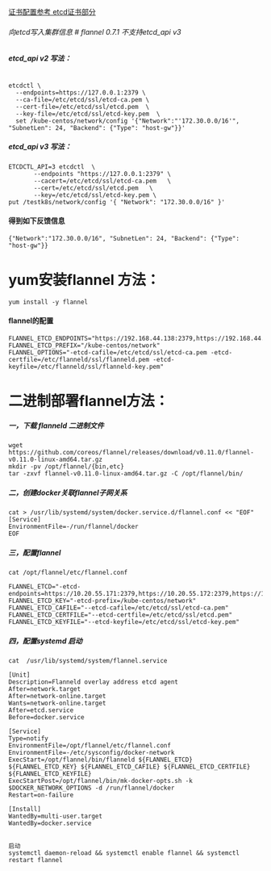 [证书配置参考 etcd证书部分](https://github.com/573009114/Kubernetes.install/blob/master/No.03%20%E5%BF%AB%E9%80%9F%E9%83%A8%E7%BD%B2etcd%E6%9C%8D%E5%8A%A1%EF%BC%88%E5%B8%A6%E8%AF%81%E4%B9%A6%EF%BC%89.md)
 



###### 向etcd写入集群信息   # flannel 0.7.1 不支持etcd_api v3
##### etcd_api v2 写法：
```

etcdctl \
  --endpoints=https://127.0.0.1:2379 \
  --ca-file=/etc/etcd/ssl/etcd-ca.pem \
  --cert-file=/etc/etcd/ssl/etcd.pem  \
  --key-file=/etc/etcd/ssl/etcd-key.pem  \
  set /kube-centos/network/config '{"Network":"'172.30.0.0/16'", "SubnetLen": 24, "Backend": {"Type": "host-gw"}}'
 ```
 ##### etcd_api v3 写法：
 ```
ETCDCTL_API=3 etcdctl  \
        --endpoints "https://127.0.0.1:2379" \
        --cacert=/etc/etcd/ssl/etcd-ca.pem   \
        --cert=/etc/etcd/ssl/etcd.pem   \
        --key=/etc/etcd/ssl/etcd-key.pem \
 put /testk8s/network/config '{ "Network": "172.30.0.0/16" }'
 ```
 
 
#### 得到如下反馈信息
```
{"Network":"172.30.0.0/16", "SubnetLen": 24, "Backend": {"Type": "host-gw"}}
```

# yum安装flannel 方法：
```
yum install -y flannel
``` 

#### flannel的配置
```
FLANNEL_ETCD_ENDPOINTS="https://192.168.44.138:2379,https://192.168.44.139:2379,https://192.168.44.140:2379"
FLANNEL_ETCD_PREFIX="/kube-centos/network"
FLANNEL_OPTIONS="-etcd-cafile=/etc/etcd/ssl/etcd-ca.pem -etcd-certfile=/etc/flanneld/ssl/flanneld.pem -etcd-keyfile=/etc/flanneld/ssl/flanneld-key.pem"

```



# 二进制部署flannel方法：

##### 一，下载 flanneld 二进制文件
```
wget https://github.com/coreos/flannel/releases/download/v0.11.0/flannel-v0.11.0-linux-amd64.tar.gz
mkdir -pv /opt/flannel/{bin,etc}
tar -zxvf flannel-v0.11.0-linux-amd64.tar.gz -C /opt/flannel/bin/

```
##### 二，创建docker关联flannel子网关系
```
cat > /usr/lib/systemd/system/docker.service.d/flannel.conf << "EOF"
[Service]
EnvironmentFile=-/run/flannel/docker
EOF 
```

##### 三，配置flannel
```
cat /opt/flannel/etc/flannel.conf

FLANNEL_ETCD="-etcd-endpoints=https://10.20.55.171:2379,https://10.20.55.172:2379,https://10.20.55.173:2379"
FLANNEL_ETCD_KEY="-etcd-prefix=/kube-centos/network"
FLANNEL_ETCD_CAFILE="--etcd-cafile=/etc/etcd/ssl/etcd-ca.pem"
FLANNEL_ETCD_CERTFILE="--etcd-certfile=/etc/etcd/ssl/etcd.pem"
FLANNEL_ETCD_KEYFILE="--etcd-keyfile=/etc/etcd/ssl/etcd-key.pem"

```

##### 四，配置systemd 启动
```
cat  /usr/lib/systemd/system/flannel.service

[Unit]
Description=Flanneld overlay address etcd agent
After=network.target
After=network-online.target
Wants=network-online.target
After=etcd.service
Before=docker.service

[Service]
Type=notify
EnvironmentFile=/opt/flannel/etc/flannel.conf
EnvironmentFile=-/etc/sysconfig/docker-network
ExecStart=/opt/flannel/bin/flanneld ${FLANNEL_ETCD} ${FLANNEL_ETCD_KEY} ${FLANNEL_ETCD_CAFILE} ${FLANNEL_ETCD_CERTFILE} ${FLANNEL_ETCD_KEYFILE}
ExecStartPost=/opt/flannel/bin/mk-docker-opts.sh -k $DOCKER_NETWORK_OPTIONS -d /run/flannel/docker
Restart=on-failure

[Install]
WantedBy=multi-user.target
WantedBy=docker.service


启动
systemctl daemon-reload && systemctl enable flannel && systemctl restart flannel
```


